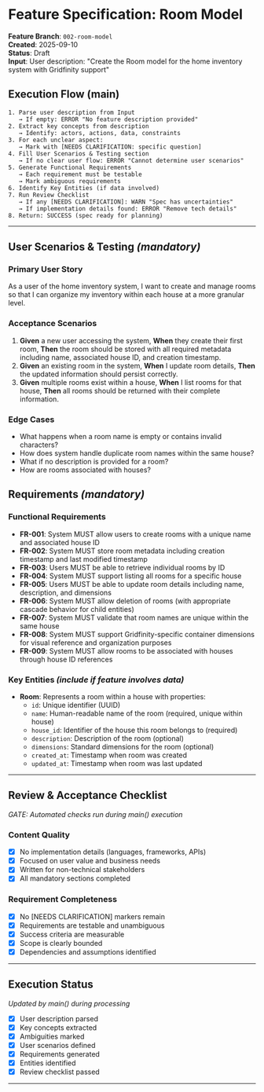 # Feature Specification: Room Model

**Feature Branch**: `002-room-model`  
**Created**: 2025-09-10  
**Status**: Draft  
**Input**: User description: "Create the Room model for the home inventory system with Gridfinity support"

## Execution Flow (main)
```
1. Parse user description from Input
   → If empty: ERROR "No feature description provided"
2. Extract key concepts from description
   → Identify: actors, actions, data, constraints
3. For each unclear aspect:
   → Mark with [NEEDS CLARIFICATION: specific question]
4. Fill User Scenarios & Testing section
   → If no clear user flow: ERROR "Cannot determine user scenarios"
5. Generate Functional Requirements
   → Each requirement must be testable
   → Mark ambiguous requirements
6. Identify Key Entities (if data involved)
7. Run Review Checklist
   → If any [NEEDS CLARIFICATION]: WARN "Spec has uncertainties"
   → If implementation details found: ERROR "Remove tech details"
8. Return: SUCCESS (spec ready for planning)
```

---

## User Scenarios & Testing *(mandatory)*

### Primary User Story
As a user of the home inventory system, I want to create and manage rooms so that I can organize my inventory within each house at a more granular level.

### Acceptance Scenarios
1. **Given** a new user accessing the system, **When** they create their first room, **Then** the room should be stored with all required metadata including name, associated house ID, and creation timestamp.
2. **Given** an existing room in the system, **When** I update room details, **Then** the updated information should persist correctly.
3. **Given** multiple rooms exist within a house, **When** I list rooms for that house, **Then** all rooms should be returned with their complete information.

### Edge Cases
- What happens when a room name is empty or contains invalid characters?
- How does system handle duplicate room names within the same house?
- What if no description is provided for a room?
- How are rooms associated with houses?

## Requirements *(mandatory)*

### Functional Requirements
- **FR-001**: System MUST allow users to create rooms with a unique name and associated house ID
- **FR-002**: System MUST store room metadata including creation timestamp and last modified timestamp
- **FR-003**: Users MUST be able to retrieve individual rooms by ID
- **FR-004**: System MUST support listing all rooms for a specific house
- **FR-005**: Users MUST be able to update room details including name, description, and dimensions
- **FR-006**: System MUST allow deletion of rooms (with appropriate cascade behavior for child entities)
- **FR-007**: System MUST validate that room names are unique within the same house
- **FR-008**: System MUST support Gridfinity-specific container dimensions for visual reference and organization purposes
- **FR-009**: System MUST allow rooms to be associated with houses through house ID references

### Key Entities *(include if feature involves data)*
- **Room**: Represents a room within a house with properties:
  - `id`: Unique identifier (UUID)
  - `name`: Human-readable name of the room (required, unique within house)
  - `house_id`: Identifier of the house this room belongs to (required)
  - `description`: Description of the room (optional)
  - `dimensions`: Standard dimensions for the room (optional)
  - `created_at`: Timestamp when room was created
  - `updated_at`: Timestamp when room was last updated

---

## Review & Acceptance Checklist
*GATE: Automated checks run during main() execution*

### Content Quality
- [x] No implementation details (languages, frameworks, APIs)
- [x] Focused on user value and business needs
- [x] Written for non-technical stakeholders
- [x] All mandatory sections completed

### Requirement Completeness
- [x] No [NEEDS CLARIFICATION] markers remain
- [x] Requirements are testable and unambiguous  
- [x] Success criteria are measurable
- [x] Scope is clearly bounded
- [x] Dependencies and assumptions identified

---

## Execution Status
*Updated by main() during processing*

- [x] User description parsed
- [x] Key concepts extracted
- [x] Ambiguities marked
- [x] User scenarios defined
- [x] Requirements generated
- [x] Entities identified
- [x] Review checklist passed

---
